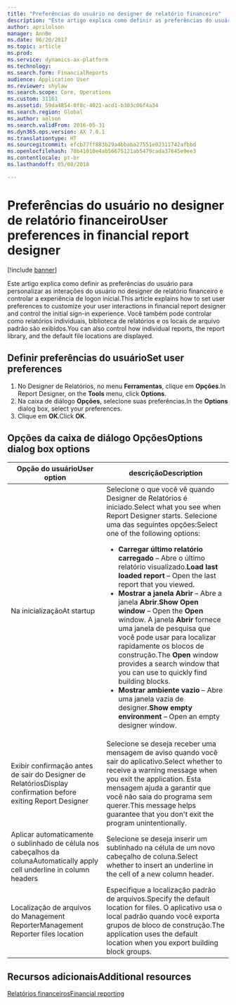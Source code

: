 ```yaml
---
title: "Preferências do usuário no designer de relatório financeiro"
description: "Este artigo explica como definir as preferências do usuário para personalizar as interações do usuário no designer de relatório financeiro e controlar a experiência de logon inicial. Você também pode controlar como relatórios individuais, biblioteca de relatórios e os locais de arquivo padrão são exibidos."
author: aprilolson
manager: AnnBe
ms.date: 06/20/2017
ms.topic: article
ms.prod: 
ms.service: dynamics-ax-platform
ms.technology: 
ms.search.form: FinancialReports
audience: Application User
ms.reviewer: shylaw
ms.search.scope: Core, Operations
ms.custom: 31161
ms.assetid: 59da4854-0f8c-4021-acd1-b303c06f4a34
ms.search.region: Global
ms.author: aolson
ms.search.validFrom: 2016-05-31
ms.dyn365.ops.version: AX 7.0.1
ms.translationtype: HT
ms.sourcegitcommit: efcb77ff883b29a4bbaba27551e02311742afbbd
ms.openlocfilehash: 78b41010e4ab56675121ab5479cada37645e9ee3
ms.contentlocale: pt-br
ms.lasthandoff: 05/08/2018

---
```


# <a name="user-preferences-in-financial-report-designer"></a><span data-ttu-id="9c778-104">Preferências do usuário no designer de relatório financeiro</span><span class="sxs-lookup"><span data-stu-id="9c778-104">User preferences in financial report designer</span></span>

[!include [banner](../includes/banner.md)]

<span data-ttu-id="9c778-105">Este artigo explica como definir as preferências do usuário para personalizar as interações do usuário no designer de relatório financeiro e controlar a experiência de logon inicial.</span><span class="sxs-lookup"><span data-stu-id="9c778-105">This article explains how to set user preferences to customize your user interactions in financial report designer and control the initial sign-in experience.</span></span> <span data-ttu-id="9c778-106">Você também pode controlar como relatórios individuais, biblioteca de relatórios e os locais de arquivo padrão são exibidos.</span><span class="sxs-lookup"><span data-stu-id="9c778-106">You can also control how individual reports, the report library, and the default file locations are displayed.</span></span> 

<a name="set-user-preferences"></a><span data-ttu-id="9c778-107">Definir preferências do usuário</span><span class="sxs-lookup"><span data-stu-id="9c778-107">Set user preferences</span></span>
--------------------

1.  <span data-ttu-id="9c778-108">No Designer de Relatórios, no menu **Ferramentas**, clique em **Opções**.</span><span class="sxs-lookup"><span data-stu-id="9c778-108">In Report Designer, on the **Tools** menu, click **Options**.</span></span>
2.  <span data-ttu-id="9c778-109">Na caixa de diálogo **Opções**, selecione suas preferências.</span><span class="sxs-lookup"><span data-stu-id="9c778-109">In the **Options** dialog box, select your preferences.</span></span>
3.  <span data-ttu-id="9c778-110">Clique em **OK**.</span><span class="sxs-lookup"><span data-stu-id="9c778-110">Click **OK**.</span></span>

## <a name="options-dialog-box-options"></a><span data-ttu-id="9c778-111">Opções da caixa de diálogo Opções</span><span class="sxs-lookup"><span data-stu-id="9c778-111">Options dialog box options</span></span>
<table>
<thead>
<tr class="header">
<th><span data-ttu-id="9c778-112">Opção do usuário</span><span class="sxs-lookup"><span data-stu-id="9c778-112">User option</span></span></th>
<th><span data-ttu-id="9c778-113">descrição</span><span class="sxs-lookup"><span data-stu-id="9c778-113">Description</span></span></th>
</tr>
</thead>
<tbody>
<tr class="odd">
<td><span data-ttu-id="9c778-114">Na inicialização</span><span class="sxs-lookup"><span data-stu-id="9c778-114">At startup</span></span></td>
<td><span data-ttu-id="9c778-115">Selecione o que você vê quando Designer de Relatórios é iniciado.</span><span class="sxs-lookup"><span data-stu-id="9c778-115">Select what you see when Report Designer starts.</span></span> <span data-ttu-id="9c778-116">Selecione uma das seguintes opções:</span><span class="sxs-lookup"><span data-stu-id="9c778-116">Select one of the following options:</span></span>
<ul>
<li><span data-ttu-id="9c778-117"><strong>Carregar último relatório carregado</strong> – Abre o último relatório visualizado.</span><span class="sxs-lookup"><span data-stu-id="9c778-117"><strong>Load last loaded report</strong> – Open the last report that you viewed.</span></span></li>
<li><span data-ttu-id="9c778-118"><strong>Mostrar a janela Abrir</strong> – Abre a janela <strong>Abrir</strong>.</span><span class="sxs-lookup"><span data-stu-id="9c778-118"><strong>Show Open window</strong> – Open the <strong>Open</strong> window.</span></span> <span data-ttu-id="9c778-119">A janela <strong>Abrir</strong> fornece uma janela de pesquisa que você pode usar para localizar rapidamente os blocos de construção.</span><span class="sxs-lookup"><span data-stu-id="9c778-119">The <strong>Open</strong> window provides a search window that you can use to quickly find building blocks.</span></span></li>
<li><span data-ttu-id="9c778-120"><strong>Mostrar ambiente vazio</strong> – Abre uma janela vazia de designer.</span><span class="sxs-lookup"><span data-stu-id="9c778-120"><strong>Show empty environment</strong> – Open an empty designer window.</span></span></li>
</ul></td>
</tr>
<tr class="even">
<td><span data-ttu-id="9c778-121">Exibir confirmação antes de sair do Designer de Relatórios</span><span class="sxs-lookup"><span data-stu-id="9c778-121">Display confirmation before exiting Report Designer</span></span></td>
<td><span data-ttu-id="9c778-122">Selecione se deseja receber uma mensagem de aviso quando você sair do aplicativo.</span><span class="sxs-lookup"><span data-stu-id="9c778-122">Select whether to receive a warning message when you exit the application.</span></span> <span data-ttu-id="9c778-123">Esta mensagem ajuda a garantir que você não saia do programa sem querer.</span><span class="sxs-lookup"><span data-stu-id="9c778-123">This message helps guarantee that you don&#39;t exit the program unintentionally.</span></span></td>
</tr>
<tr class="odd">
<td><span data-ttu-id="9c778-124">Aplicar automaticamente o sublinhado de célula nos cabeçalhos da coluna</span><span class="sxs-lookup"><span data-stu-id="9c778-124">Automatically apply cell underline in column headers</span></span></td>
<td><span data-ttu-id="9c778-125">Selecione se deseja inserir um sublinhado na célula de um novo cabeçalho de coluna.</span><span class="sxs-lookup"><span data-stu-id="9c778-125">Select whether to insert an underline in the cell of a new column header.</span></span></td>
</tr>
<tr class="even">
<td><span data-ttu-id="9c778-126">Localização de arquivos do Management Reporter</span><span class="sxs-lookup"><span data-stu-id="9c778-126">Management Reporter files location</span></span></td>
<td><span data-ttu-id="9c778-127">Especifique a localização padrão de arquivos.</span><span class="sxs-lookup"><span data-stu-id="9c778-127">Specify the default location for files.</span></span> <span data-ttu-id="9c778-128">O aplicativo usa o local padrão quando você exporta grupos de bloco de construção.</span><span class="sxs-lookup"><span data-stu-id="9c778-128">The application uses the default location when you export building block groups.</span></span></td>
</tr>
</tbody>
</table>



<a name="additional-resources"></a><span data-ttu-id="9c778-129">Recursos adicionais</span><span class="sxs-lookup"><span data-stu-id="9c778-129">Additional resources</span></span>
--------

[<span data-ttu-id="9c778-130">Relatórios financeiros</span><span class="sxs-lookup"><span data-stu-id="9c778-130">Financial reporting</span></span>](financial-reporting-intro.md)




